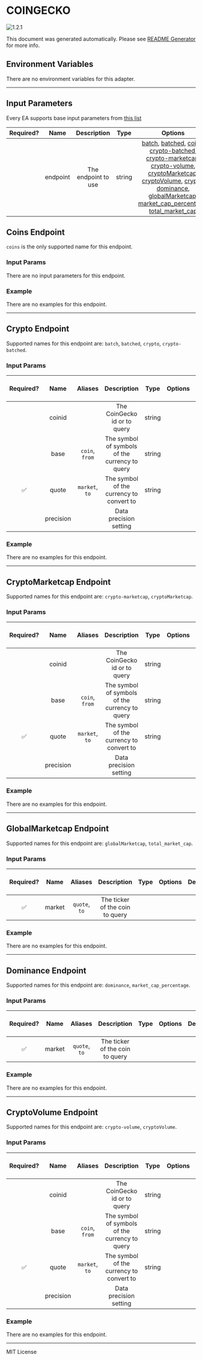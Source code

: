 # COINGECKO

![1.2.1](https://img.shields.io/github/package-json/v/smartcontractkit/external-adapters-js?filename=packages/sources/coingecko-test/package.json)

This document was generated automatically. Please see [README Generator](../../scripts#readme-generator) for more info.

## Environment Variables

There are no environment variables for this adapter.

---

## Input Parameters

Every EA supports base input parameters from [this list](../../core/bootstrap#base-input-parameters)

| Required? |   Name   |     Description     |  Type  |                                                                                                                                                                                                                                                   Options                                                                                                                                                                                                                                                   | Default  |
| :-------: | :------: | :-----------------: | :----: | :---------------------------------------------------------------------------------------------------------------------------------------------------------------------------------------------------------------------------------------------------------------------------------------------------------------------------------------------------------------------------------------------------------------------------------------------------------------------------------------------------------: | :------: |
|           | endpoint | The endpoint to use | string | [batch](#crypto-endpoint), [batched](#crypto-endpoint), [coins](#coins-endpoint), [crypto-batched](#crypto-endpoint), [crypto-marketcap](#cryptomarketcap-endpoint), [crypto-volume](#cryptovolume-endpoint), [cryptoMarketcap](#cryptomarketcap-endpoint), [cryptoVolume](#cryptovolume-endpoint), [crypto](#crypto-endpoint), [dominance](#dominance-endpoint), [globalMarketcap](#globalmarketcap-endpoint), [market_cap_percentage](#dominance-endpoint), [total_market_cap](#globalmarketcap-endpoint) | `crypto` |

## Coins Endpoint

`coins` is the only supported name for this endpoint.

### Input Params

There are no input parameters for this endpoint.

### Example

There are no examples for this endpoint.

---

## Crypto Endpoint

Supported names for this endpoint are: `batch`, `batched`, `crypto`, `crypto-batched`.

### Input Params

| Required? |   Name    |    Aliases     |                  Description                   |  Type  | Options | Default | Depends On | Not Valid With |
| :-------: | :-------: | :------------: | :--------------------------------------------: | :----: | :-----: | :-----: | :--------: | :------------: |
|           |  coinid   |                |          The CoinGecko id or to query          | string |         |         |            |                |
|           |   base    | `coin`, `from` | The symbol of symbols of the currency to query | string |         |         |            |                |
|    ✅     |   quote   | `market`, `to` |    The symbol of the currency to convert to    | string |         |         |            |                |
|           | precision |                |             Data precision setting             |        |         | `full`  |            |                |

### Example

There are no examples for this endpoint.

---

## CryptoMarketcap Endpoint

Supported names for this endpoint are: `crypto-marketcap`, `cryptoMarketcap`.

### Input Params

| Required? |   Name    |    Aliases     |                  Description                   |  Type  | Options | Default | Depends On | Not Valid With |
| :-------: | :-------: | :------------: | :--------------------------------------------: | :----: | :-----: | :-----: | :--------: | :------------: |
|           |  coinid   |                |          The CoinGecko id or to query          | string |         |         |            |                |
|           |   base    | `coin`, `from` | The symbol of symbols of the currency to query | string |         |         |            |                |
|    ✅     |   quote   | `market`, `to` |    The symbol of the currency to convert to    | string |         |         |            |                |
|           | precision |                |             Data precision setting             |        |         | `full`  |            |                |

### Example

There are no examples for this endpoint.

---

## GlobalMarketcap Endpoint

Supported names for this endpoint are: `globalMarketcap`, `total_market_cap`.

### Input Params

| Required? |  Name  |    Aliases    |           Description           | Type | Options | Default | Depends On | Not Valid With |
| :-------: | :----: | :-----------: | :-----------------------------: | :--: | :-----: | :-----: | :--------: | :------------: |
|    ✅     | market | `quote`, `to` | The ticker of the coin to query |      |         |         |            |                |

### Example

There are no examples for this endpoint.

---

## Dominance Endpoint

Supported names for this endpoint are: `dominance`, `market_cap_percentage`.

### Input Params

| Required? |  Name  |    Aliases    |           Description           | Type | Options | Default | Depends On | Not Valid With |
| :-------: | :----: | :-----------: | :-----------------------------: | :--: | :-----: | :-----: | :--------: | :------------: |
|    ✅     | market | `quote`, `to` | The ticker of the coin to query |      |         |         |            |                |

### Example

There are no examples for this endpoint.

---

## CryptoVolume Endpoint

Supported names for this endpoint are: `crypto-volume`, `cryptoVolume`.

### Input Params

| Required? |   Name    |    Aliases     |                  Description                   |  Type  | Options | Default | Depends On | Not Valid With |
| :-------: | :-------: | :------------: | :--------------------------------------------: | :----: | :-----: | :-----: | :--------: | :------------: |
|           |  coinid   |                |          The CoinGecko id or to query          | string |         |         |            |                |
|           |   base    | `coin`, `from` | The symbol of symbols of the currency to query | string |         |         |            |                |
|    ✅     |   quote   | `market`, `to` |    The symbol of the currency to convert to    | string |         |         |            |                |
|           | precision |                |             Data precision setting             |        |         | `full`  |            |                |

### Example

There are no examples for this endpoint.

---

MIT License
